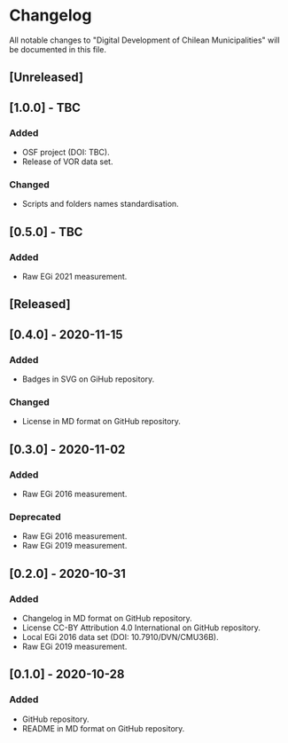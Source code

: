 # Changelog
All notable changes to "Digital Development of Chilean Municipalities" will be documented in this file.

## [Unreleased]

## [1.0.0] - TBC
### Added
- OSF project (DOI: TBC).
- Release of VOR data set.
### Changed
- Scripts and folders names standardisation.

## [0.5.0] - TBC
### Added
- Raw EGi 2021 measurement.

## [Released]

## [0.4.0] - 2020-11-15
### Added
- Badges in SVG on GiHub repository.
### Changed
- License in MD format on GitHub repository.

## [0.3.0] - 2020-11-02
### Added
- Raw EGi 2016 measurement.
### Deprecated
- Raw EGi 2016 measurement.
- Raw EGi 2019 measurement.

## [0.2.0] - 2020-10-31
### Added
- Changelog in MD format on GitHub repository.
- License CC-BY Attribution 4.0 International on GitHub repository.
- Local EGi 2016 data set (DOI: 10.7910/DVN/CMU36B).
- Raw EGi 2019 measurement.

## [0.1.0] - 2020-10-28
### Added
- GitHub repository.
- README in MD format on GitHub repository.